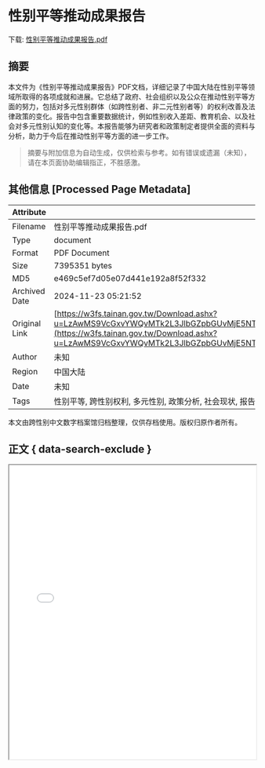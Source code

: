 # 性别平等推动成果报告

<!-- tcd_download_link -->
下载: <a href="../性别平等推动成果报告.pdf" download>性别平等推动成果报告.pdf</a>
<!-- tcd_download_link_end -->

## 摘要

<!-- tcd_abstract -->
本文件为《性别平等推动成果报告》PDF文档，详细记录了中国大陆在性别平等领域所取得的各项成就和进展。它总结了政府、社会组织以及公众在推动性别平等方面的努力，包括对多元性别群体（如跨性别者、非二元性别者等）的权利改善及法律政策的变化。报告中包含重要数据统计，例如性别收入差距、教育机会、以及社会对多元性别认知的变化等。本报告能够为研究者和政策制定者提供全面的资料与分析，助力于今后在推动性别平等方面的进一步工作。

<!-- tcd_abstract_end -->

> 摘要与附加信息为自动生成，仅供检索与参考。如有错误或遗漏（未知），请在本页面协助编辑指正，不胜感激。

## 其他信息 [Processed Page Metadata]

| Attribute       | Value                                  |
|-----------------|----------------------------------------|
| Filename        | 性别平等推动成果报告.pdf                             |
| Type            | document                                 |
| Format          | PDF Document                               |
| Size            | 7395351 bytes                           |
| MD5             | e469c5ef7d05e07d441e192a8f52f332                                  |
| Archived Date   | 2024-11-23 05:21:52                             |
| Original Link   | [https://w3fs.tainan.gov.tw/Download.ashx?u=LzAwMS9VcGxvYWQvMTk2L3JlbGZpbGUvMjE5NTMvNzkwMzgzMC9iYTVmNDhkZS0yMTkxLTQwMDgtOGUxNi0wYTY2OWNlZjUzMTEucGRm&n=5YW25LuW5oCn5Yil5bmz562J5a6j5bCO5oiQ5p6c5aCx5ZGK6KGoLnBkZg%3D%3D&icon=.pdf](https://w3fs.tainan.gov.tw/Download.ashx?u=LzAwMS9VcGxvYWQvMTk2L3JlbGZpbGUvMjE5NTMvNzkwMzgzMC9iYTVmNDhkZS0yMTkxLTQwMDgtOGUxNi0wYTY2OWNlZjUzMTEucGRm&n=5YW25LuW5oCn5Yil5bmz562J5a6j5bCO5oiQ5p6c5aCx5ZGK6KGoLnBkZg%3D%3D&icon=.pdf)                         |
| Author          | 未知                               |
| Region          | 中国大陆                               |
| Date            | 未知                                 |
| Tags            | 性别平等, 跨性别权利, 多元性别, 政策分析, 社会现状, 报告                                 |

本文由跨性别中文数字档案馆归档整理，仅供存档使用。版权归原作者所有。


## 正文 { data-search-exclude }

<!-- tcd_main_text -->
<iframe src="../性别平等推动成果报告.pdf" width="100%" height="600px">
    <p>无法显示PDF，请下载查看。</p>
</iframe>
<!-- tcd_main_text_end -->

